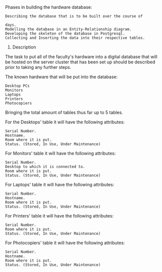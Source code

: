 Phases in building the hardware database:

    Describing the database that is to be built over the course of 

    days.
    Modelling the database in an Entity-Relationship diagram.
    Developing the skeleton of the database in Postgresql.
    Collecting and Inserting the data into their respective tables.

1) Description

The task to put all of the faculty's hardware into a digital database that will be hosted on the server cluster that has been set up should be described prior to taking any further steps.

The known hardware that will be put into the database:

    Desktop PCs
    Monitors
    Laptops
    Printers
    Photocopiers

Bringing the total amount of tables thus far up to 5 tables.

For the Desktops' table it will have the following attributes:

    Serial Number.
    Hostname.
    Room where it is put.
    Status. (Stored, In Use, Under Maintenance)

For Monitors' table it will have the following attributes:

    Serial Number.
    Desktop to which it is connected to.
    Room where it is put.
    Status. (Stored, In Use, Under Maintenance)

For Laptops' table it will have the following attributes:

    Serial Number.
    Hostname.
    Room where it is put.
    Status. (Stored, In Use, Under Maintenance)

For Printers' table it will have the following attributes:

    Serial Number.
    Room where it is put.
    Status. (Stored, In Use, Under Maintenance)

For Photocopiers' table it will have the following attributes:

    Serial Number.
    Hostname.
    Room where it is put.
    Status. (Stored, In Use, Under Maintenance)

